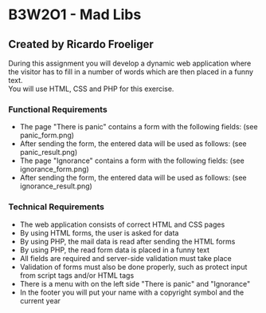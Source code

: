 # B3W2O1 - Mad Libs
## Created by Ricardo Froeliger

During this assignment you will develop a dynamic web application where the visitor has to fill in a number of words which are then placed in a funny text.<br> 
You will use HTML, CSS and PHP for this exercise.


### Functional Requirements
* The page "There is panic" contains a form with the following fields: (see panic_form.png)
* After sending the form, the entered data will be used as follows: (see panic_result.png) 
* The page "Ignorance" contains a form with the following fields: (see ignorance_form.png)
* After sending the form, the entered data will be used as follows: (see ignorance_result.png)


### Technical Requirements 
* The web application consists of correct HTML and CSS pages
* By using HTML forms, the user is asked for data
* By using PHP, the mail data is read after sending the HTML forms
* By using PHP, the read form data is placed in a funny text
* All fields are required and server-side validation must take place
* Validation of forms must also be done properly, such as protect input from script tags and/or HTML tags
* There is a menu with on the left side "There is panic" and "Ignorance"
* In the footer you will put your name with a copyright symbol and the current year